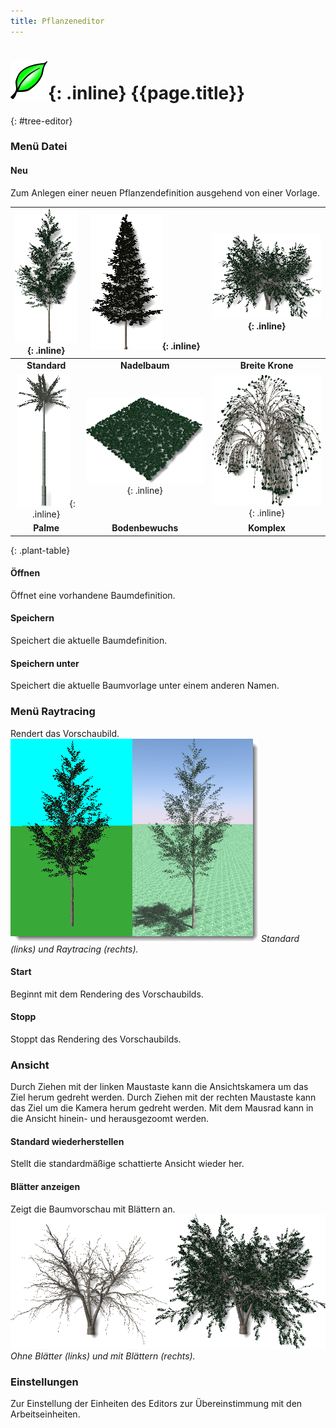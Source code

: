 ```yaml
---
title: Pflanzeneditor
---
```

<!-- TODO: This could use an update. But the material is a start.  Let's localize what is here.  We can fill in the details later.-->

# ![images/plants.svg](images/plants.svg){: .inline} {{page.title}}
{: #tree-editor}

### Menü Datei

#### Neu
Zum Anlegen einer neuen Pflanzendefinition ausgehend von einer Vorlage.

 | ![images/standard.png](images/standard.png){: .inline} | ![images/conifer.png](images/conifer.png){: .inline} | ![images/broad.png](images/broad.png){: .inline} |
 |:-------------------------------------------:|:-----------------------------------------:|:-------------------------------------:|
 | **Standard**                                |   **Nadelbaum**                             | **Breite Krone**                       |
 | ![images/palm.png](images/palm.png){: .inline}         | ![images/groundcover.png](images/groundcover.png){: .inline} | ![images/complex.png](images/complex.png){: .inline} |
 | **Palme**                                    |  **Bodenbewuchs**                          | **Komplex**                                  
{: .plant-table}

#### Öffnen
Öffnet eine vorhandene Baumdefinition.

#### Speichern
Speichert die aktuelle Baumdefinition.

#### Speichern unter
Speichert die aktuelle Baumvorlage unter einem anderen Namen.

### Menü Raytracing
Rendert das Vorschaubild.
![images/shadedvsrendered.png](images/shadedvsrendered.png)
*Standard (links) und Raytracing (rechts).*

#### Start
Beginnt mit dem Rendering des Vorschaubilds.

#### Stopp
Stoppt das Rendering des Vorschaubilds.

### Ansicht
Durch Ziehen mit der linken Maustaste kann die Ansichtskamera um das Ziel herum gedreht werden.
Durch Ziehen mit der rechten Maustaste kann das Ziel um die Kamera herum gedreht werden.
Mit dem Mausrad kann in die Ansicht hinein- und herausgezoomt werden.

#### Standard wiederherstellen
Stellt die standardmäßige schattierte Ansicht wieder her.

#### Blätter anzeigen
Zeigt die Baumvorschau mit Blättern an.
![images/leaves-001.png](images/leaves-001.png)
*Ohne Blätter (links) und mit Blättern (rechts).*

### Einstellungen
Zur Einstellung der Einheiten des Editors zur Übereinstimmung mit den Arbeitseinheiten.